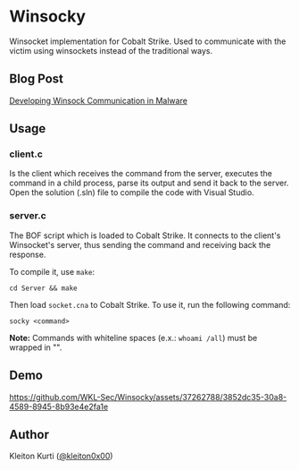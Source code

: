 # Winsocky
Winsocket implementation for Cobalt Strike. Used to communicate with the victim using winsockets instead of the traditional ways.

## Blog Post

[Developing Winsock Communication in Malware](https://whiteknightlabs.com/2023/07/06/developing-winsock-communication-in-malware/)

## Usage  

### client.c  
Is the client which receives the command from the server, executes the command in a child process, parse its output and send it back to the server.  
Open the solution (.sln) file to compile the code with Visual Studio.

### server.c  
The BOF script which is loaded to Cobalt Strike. It connects to the client's Winsocket's server, thus sending the command and receiving back the response.

To compile it, use `make`:  
```
cd Server && make
```

Then load `socket.cna` to Cobalt Strike. To use it, run the following command:    
```
socky <command>
```

**Note:** Commands with whiteline spaces (e.x.: `whoami /all`) must be wrapped in "".

## Demo  

https://github.com/WKL-Sec/Winsocky/assets/37262788/3852dc35-30a8-4589-8945-8b93e4e2fa1e

## Author  
Kleiton Kurti ([@kleiton0x00](https://github.com/kleiton0x00))


